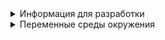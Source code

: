 <details>

<summary>Информация для разработки</summary>

## Информация для разработки

### Подготовка нового проекта

В файле docker-compose.yml заменить все вхождения:

- app_postgis
- app_api
- app_redis
- app_bg_tasks

app - название проекта/сервиса, например user_postgis, user_api и т.д


### Запуск
1. Создать в корне проекта файл - .env, пример переменных среды в разделе ниже "Переменные среды окружения"
2. Запустить проект - ```make up```

### Миграции
1. Создать миграцию (проект должен быть запущен make up) - ```MIGR_NAME=examplename make migration```. Где ```MIGR_NAME``` название миграции (Необязательный параметр)
2. Применить миграции (проект должен быть запущен make up) - ```make migrate```

### Тесты
Запуск тестов (проект должен быть запущен make up) - ```make tests```

### URL: 

- DOCS Swagger - ```http://127.0.0.1:8002/docs```
- SAQ task monitoring - ```http://127.0.0.1:8002/saq_monitor```

### Все команды Make:
- ```make up``` - Запуск проекта
- ```make down``` - Остановка проекта
- ```make migration``` - Создание миграции
- ```make migrate``` - Применение миграции
- ```make check``` - Проверка кода lint + tests
- ```make logs | C_NAME=examplename make logs``` - Вывод логов. C_NAME - название контейнера
- ```make bash | C_NAME=examplename make bash``` - Вход в консоль контейнера. C_NAME - название контейнера
- ```make tests``` - Запуск тестов


</details>

<details>

<summary>Переменные среды окружения</summary>

#### База данных POSTGRES
| Переменная        | Тип  | Описание                                                                                   | Пример                     |
|-------------------|------|--------------------------------------------------------------------------------------------|----------------------------|
| POSTGRES_USER     | str  | Пользователь postgres                                                                      | postgres                   |
| POSTGRES_PASSWORD | str  | Пароль к базе данных                                                                       | postgres                   |
| POSTGRES_DB       | str  | Название базы данных                                                                       | app_example                |
| POSTGRES_HOST     | str  | host/название контейнера                                                                   | app_postgis                |
| POSTGRES_PORT     | int  | port, по умолчанию 5432                                                                    | 5432                       |
| POSTGRES_ECHO   | bool | Флаг для логирования всех запросов, ```true``` используется только на локальных машиных при разработке | ```True``` или ```False``` |
| POSTGRES_MAX_OVERFLOW   | int  | Максимальный размер переполнения пула                                                      | 20                         |
| POSTGRES_POOL_SIZE   | int  | Размер поддерживаемого пула                                                                | 10                         |


#### CORS
| Переменная | Тип  | Описание                                                                                                                                                                                                     | Пример                                  |
|--|------|--------------------------------------------------------------------------------------------------------------------------------------------------------------------------------------------------------------|-----------------------------------------|
| CORS_ORIGINS | list | Список источников(адреса клиентов), для предоставлении доступа к ресурсам. Если не указать данную переменную, или если в списке будет присутствовать символ "*" - то доступ к ресурсам будет предоставлен всем | ["127.0.0.1", "testdomen.ru"] или ["*"] |


#### Мониторинг ошибок SENTRY
| Переменная | Тип | Описание                                                                                                          | Пример                                                                                             |
|--|-----|-------------------------------------------------------------------------------------------------------------------|----------------------------------------------------------------------------------------------------|
| SENTRY_DSN | str | DSN полученный в настройках проекта sentry. Чтобы не отслеживать ошибки, можно не передавать переменную в проект. | ```https://099711de3c48ebe26c7f1bde234ca1f7@o4506138282491904.ingest.sentry.io/4412138283737088``` |
| SENTRY_ENVIRONMENT | str | Окружение проекта                                                                                                 | dev, test, prod и т.д    


#### Redis
| Переменная | Тип | Описание                      | Пример                                 |
|------------|-----|-------------------------------|----------------------------------------|
| REDIS_DSN  | str | Адрес для подключения к redis | redis://app_redis or redis://localhost |

</details>